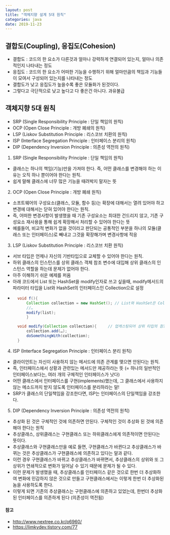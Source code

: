 ```yaml
---
layout: post
title: "객체지향 설계 5대 원칙"
categories: java
date: 2019-11-23
---
```



## 결합도(Coupling), 응집도(Cohesion)
- 결합도 : 코드의 한 요소가 다른것과 얼마나 강력하게 연결되어 있는지, 얼마나 의존적인지 나타내는 정도
- 응집도 : 코드의 한 요소가 어떠한 기능을 수행하기 위해 얼마만큼의 책임과 기능들이 모여서 구성되어 있는지를 나타내는 정도
- 결합도가 낮고 응집도가 높을수록 좋은 모듈화가 된것이다.
- 그렇다고 극단적으로 낮고 높다고 다 좋은건 아니다. 과유불급


## 객체지향 5대 원칙
- SRP (Single Responsibility Principle : 단일 책임의 원칙)
- OCP (Open Close Principle : 개방 폐쇄의 원칙)
- LSP (Liskov Substitution Principle : 리스코브 치환의 원칙)
- ISP (Interface Segregation Principle : 인터페이스 분리의 원칙)
- DIP (Dependency Inversion Principle : 의존성 역전의 원칙)

1. SRP (Single Responsibility Principle : 단일 책임의 원칙)
- 클래스는 하나의 책임(기능)만을 가져야 한다. 즉, 어떤 클래스를 변경해야 하는 이유는 오직 하나 뿐이어야 한다는 원칙.
- 쉽게 말해 클래스에 너무 많은 기능을 때려박지 말자는 뜻

2. OCP (Open Close Principle : 개방 폐쇄 원칙)
- 소프트웨어의 구성요소(클래스, 모듈, 함수 등)는 확장에 대해서는 열려 있어야 하고 변경에 대해서는 닫혀 있어야 한다는 원칙.
- 즉, 어떠한 변경사항이 발생했을 때 기존 구성요소는 최대한 건드리지 않고, 기존 구성요소 재사용을 통해 쉽게 확장해서 처리할 수 있어야 한다는 뜻
- 예를들어, 비교적 변화가 없을 것이라고 판단되는 공통적인 부분을 하나의 모듈(클래스 또는 인터페이스)로 빼내고 그것을 확장해가며 변경사항에 적응

3. LSP (Liskov Substitution Principle : 리스코브 치환 원칙)
- 서브 타입은 언제나 자신의 기반타입으로 교체할 수 있어야 한다는 원칙.
- 하위 클래스의 인스턴스를 상위 클래스 객체 참조 변수에 대입해 상위 클래스의 인스턴스 역할을 하는데 문제가 없어야 한다.
- 아주 이해하기 쉬운 예제를 퍼옴
- 아래 코드에서 List 또는 HashSet을 modify인자로 쓰고 싶을때, modify메서드의 파라미터 타입을 List와 HashSet의 인터페이스인 Collection으로 설정
- ```java
    void f(){  
        Collection collection = new HashSet(); // List와 HashSet은 Collection인터페이스의 구현체
        //…
        modify(list);
        }

    void modify(Collection collection){     // 업캐스팅되어 상위 타입의 참조변수에 저장된 HashSet을 받아서 논리적으로 처리하는데 전혀 문제가 없음 
        collection.add(…);
        doSomethingWith(collection);
    }
  ```

4. ISP (Interface Segregation Principle : 인터페이스 분리 원칙)
- 클라이언트는 자신이 사용하지 않는 메서드에 의존 관계를 맺으면 안된다는 원칙.
- 즉, 인터페이스에서 상황과 관련있는 메서드만 제공하라는 뜻 (= 하나의 일반적인 인터페이스보다는, 여러 개의 구체적인 인터페이스가 낫다)
- 어떤 클래스에서 인터페이스를 구현(implements)했는데, 그 클래스에서 사용하지 않는 메소드까지 받지 않도록 인터페이스를 분리하라는 말!
- SRP가 클래스의 단일책임을 강조한다면, ISP는 인터페이스의 단일책임을 강조한다.


5. DIP (Dependency Inversion Principle : 의존성 역전의 원칙)
- 추상화 된 것은 구체적인 것에 의존하면 안된다. 구체적인 것이 추상화 된 것에 의존해야 한다는 원칙
- 추상클래스, 상위클래스는 구현클래스 또는 하위클래스에게 의존적이면 안된다는 뜻이다.
- 추상클래스와 구현클래스만을 예로 들면, 구현클래스가 바뀐다고 추상클래스가 바뀌는 것은 추상클래스가 구현클래스에 의존하고 있다는 말과 같다.
- 이런 경우 구현클래스가 바뀌고 추상클래스가 바뀌면서, 추상클래스의 상위와 또 그상위가 연쇄적으로 변화가 일어날 수 있기 때문에 문제가 될 수 있다.
- 이런 문제가 발생했을 때, 추상클래스를 인터페이스 같은 것으로 한번 더 추상화하여 변화에 민감하지 않은 것으로 만들고 구현클래스에서는 이렇게 한번 더 추상화된 놈을 사용하도록 한다.
- 이렇게 되면 기존의 추상클래스는 구현클래스에 의존하고 있었는데, 한번더 추상화된 인터페이스를 의존하게 된다 (의존성이 역전됨)


#### 참고
- <http://www.nextree.co.kr/p6960/>
- <https://limkydev.tistory.com/77>